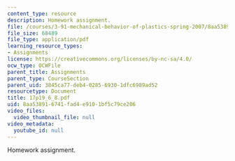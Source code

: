 ```yaml
---
content_type: resource
description: Homework assignment.
file: /courses/3-91-mechanical-behavior-of-plastics-spring-2007/8aa538916741fad4e9101bf5c79ce206_17p19_6_8.pdf
file_size: 68489
file_type: application/pdf
learning_resource_types:
- Assignments
license: https://creativecommons.org/licenses/by-nc-sa/4.0/
ocw_type: OCWFile
parent_title: Assignments
parent_type: CourseSection
parent_uid: 3845ca77-deb4-0285-6930-1dfc6989ad52
resourcetype: Document
title: 17p19_6_8.pdf
uid: 8aa53891-6741-fad4-e910-1bf5c79ce206
video_files:
  video_thumbnail_file: null
video_metadata:
  youtube_id: null
---
```

Homework assignment.